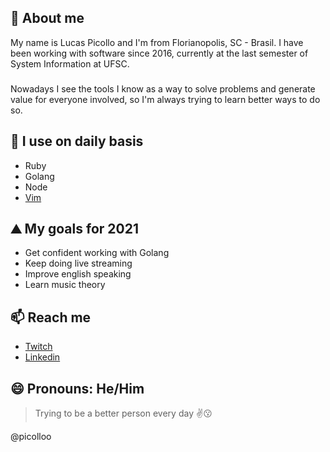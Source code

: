 ## 👋 About me 

My name is Lucas Picollo and I'm from Florianopolis, SC - Brasil. I have been working with software since 2016, currently at the last semester of System Information at UFSC.
###
Nowadays I see the tools I know as a way to solve problems and generate value for everyone involved, so I'm always trying to learn better ways to do so.

## 🌱 I use on daily basis

- Ruby
- Golang
- Node
- [Vim](https://github.com/picolloo/dotfiles)

## ⛰️ My goals for 2021

- Get confident working with Golang
- Keep doing live streaming
- Improve english speaking
- Learn music theory

## 📫 Reach me

- [Twitch](https://twitch.tv/lpicollo)
- [Linkedin](https://www.linkedin.com/in/lucas-picollo/)

## 😄 Pronouns: He/Him

> Trying to be a better person every day :v::kissing:

@picolloo
